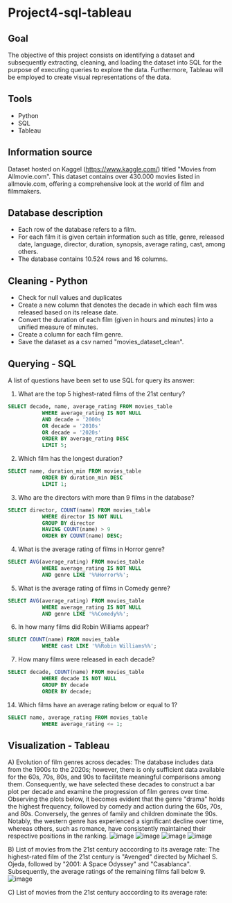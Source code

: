 # Project4-sql-tableau
## Goal
The objective of this project consists on identifying a dataset and subsequently extracting, cleaning, and loading the dataset into SQL for the purpose of executing queries to explore the data. 
Furthermore, Tableau will be employed to create visual representations of the data.

## Tools
- Python 
- SQL
- Tableau

## Information source
Dataset hosted on Kaggel (https://www.kaggle.com/) titled "Movies from Allmovie.com". This dataset contains over 430.000 movies listed in allmovie.com, offering a comprehensive look at the world of film and filmmakers.

## Database description
- Each row of the database refers to a film.
- For each film it is given certain information such as title, genre, released date, language, director, duration, synopsis, average rating, cast, among others.
- The database contains 10.524 rows and 16 columns.

## Cleaning - Python
- Check for null values and duplicates
- Create a new column that denotes the decade in which each film was released based on its release date.
- Convert the duration of each film (given in hours and minutes) into a unified measure of minutes.
- Create a column for each film genre. 
- Save the dataset as a csv named "movies_dataset_clean".

## Querying - SQL
A list of questions have been set to use SQL for query its answer:
1. What are the top 5 highest-rated films of the 21st century?
``` SQL
SELECT decade, name, average_rating FROM movies_table 
           WHERE average_rating IS NOT NULL
           AND decade = '2000s'
           OR decade = '2010s'
           OR decade = '2020s'
           ORDER BY average_rating DESC
           LIMIT 5;
 ```
2. Which film has the longest duration?
``` SQL
SELECT name, duration_min FROM movies_table 
           ORDER BY duration_min DESC
           LIMIT 1;
 ```
3. Who are the directors with more than 9 films in the database?
``` SQL
SELECT director, COUNT(name) FROM movies_table 
           WHERE director IS NOT NULL
           GROUP BY director
           HAVING COUNT(name) > 9
           ORDER BY COUNT(name) DESC;
 ```
4. What is the average rating of films in Horror genre?
``` SQL
SELECT AVG(average_rating) FROM movies_table 
           WHERE average_rating IS NOT NULL
           AND genre LIKE '%%Horror%%';
 ```
5. What is the average rating of films in Comedy genre?
``` SQL
SELECT AVG(average_rating) FROM movies_table 
           WHERE average_rating IS NOT NULL
           AND genre LIKE '%%Comedy%%';
 ```
6. In how many films did Robin Williams appear?
``` SQL
SELECT COUNT(name) FROM movies_table 
           WHERE cast LIKE '%%Robin Williams%%';
 ```
7. How many films were released in each decade?
``` SQL
SELECT decade, COUNT(name) FROM movies_table 
           WHERE decade IS NOT NULL
           GROUP BY decade
           ORDER BY decade;
 ```
14. Which films have an average rating below or equal to 1?
``` SQL
SELECT name, average_rating FROM movies_table 
           WHERE average_rating <= 1;
 ```
 
## Visualization - Tableau
A) Evolution of film genres across decades:
The database includes data from the 1900s to the 2020s; however, there is only sufficient data available for the 60s, 70s, 80s, and 90s to facilitate meaningful comparisons among them. Consequently, we have selected these decades to construct a bar plot per decade and examine the progression of film genres over time.
Observing the plots below, it becomes evident that the genre "drama" holds the highest frequency, followed by comedy and action during the 60s, 70s, and 80s. Conversely, the genres of family and children dominate the 90s. Notably, the western genre has experienced a significant decline over time, whereas others, such as romance, have consistently maintained their respective positions in the ranking.
![image](https://github.com/laumosa/Project4-sql-tableau/assets/83134591/d8c31384-84f7-4d4d-a83c-ddafb0e36ae1)
![image](https://github.com/laumosa/Project4-sql-tableau/assets/83134591/5ea6c7b9-4966-4b53-898b-e94b75611e51)
![image](https://github.com/laumosa/Project4-sql-tableau/assets/83134591/d7bd592d-a5a0-4e7e-a578-8086507fd567)
![image](https://github.com/laumosa/Project4-sql-tableau/assets/83134591/bd8ae275-746e-413c-a662-df3b93a9bed0)

B) List of movies from the 21st century acccording to its average rate:
The highest-rated film of the 21st century is "Avenged" directed by Michael S. Ojeda, followed by "2001: A Space Odyssey" and "Casablanca". Subsequently, the average ratings of the remaining films fall below 9.
![image](https://github.com/laumosa/Project4-sql-tableau/assets/83134591/4d6de8b5-d620-4354-9b75-4d5ed552f051)

C) List of movies from the 21st century acccording to its average rate:

